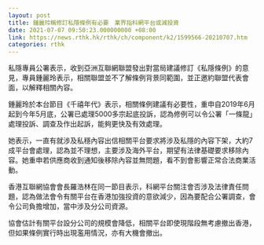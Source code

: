 ```yaml
---
layout: post
title: 鍾麗玲稱修訂私隱條例有必要　業界指科網平台或減投資
date: 2021-07-07 09:50:23.000000000 +08:00
link: https://news.rthk.hk/rthk/ch/component/k2/1599566-20210707.htm
categories: rthk
---
```


私隱專員公署表示，收到亞洲互聯網聯盟發出對當局建議修訂《私隱條例》的意見，專員鍾麗玲表示，相關聯盟並不了解條例背景同範圍，並正邀約聯盟代表會面，以解釋相關內容。 

鍾麗玲於本台節目《千禧年代》表示，相關條例建議有必要性，重申自2019年6月起到今年5月底，公署已處理5000多宗起底投訴，認為修例可以令公署「一條龍」處理投訴、調查及作出起訴，能夠更快及有效處理。

她表示，一直有就涉及私穩內容出信相關平台要求將涉及私隱的內容下架，大約7成平台會處理，認為並不理想，主要涉及海外平台，期望有法律基礎要求移除內容。她重申若供應商收到通知後移除內容並無問題，看不到會影響正常合法商業活動。 

香港互聯網協會會長羅浩林在同一節目表示，科網平台關注會否涉及法律責任問題，認為做法會令有關平台在香港加強投資的意欲減少，因為要配合公署調查，會令公司負擔增加，當中涉及分公司資源。

協會估計有關平台設分公司的規模會降低，相關平台即使現階段無考慮撤出香港，但如果條例實行時出現濫用情況，亦有大機會撤出。
